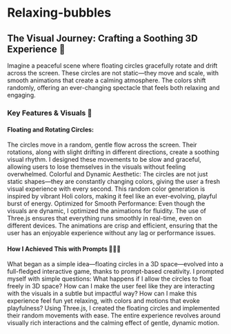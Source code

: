 # Relaxing-bubbles

## The Visual Journey: Crafting a Soothing 3D Experience :art:

Imagine a peaceful scene where floating circles gracefully rotate and drift across the screen. These circles are not static—they move and scale, with smooth animations that create a calming atmosphere. The colors shift randomly, offering an ever-changing spectacle that feels both relaxing and engaging.

### Key Features & Visuals :eyes:

#### Floating and Rotating Circles:
 The circles move in a random, gentle flow across the screen. Their rotations, along with slight drifting in different directions, create a soothing visual rhythm. I designed these movements to be slow and graceful, allowing users to lose themselves in the visuals without feeling overwhelmed.
Colorful and Dynamic Aesthetic:
 The circles are not just static shapes—they are constantly changing colors, giving the user a fresh visual experience with every second. This random color generation is inspired by vibrant Holi colors, making it feel like an ever-evolving, playful burst of energy.
Optimized for Smooth Performance:
 Even though the visuals are dynamic, I optimized the animations for fluidity. The use of Three.js ensures that everything runs smoothly in real-time, even on different devices. The animations are crisp and efficient, ensuring that the user has an enjoyable experience without any lag or performance issues.

#### How I Achieved This with Prompts :technologist::bulb:
What began as a simple idea—floating circles in a 3D space—evolved into a full-fledged interactive game, thanks to prompt-based creativity. I prompted myself with simple questions:
What happens if I allow the circles to float freely in 3D space?
How can I make the user feel like they are interacting with the visuals in a subtle but impactful way?
How can I make this experience feel fun yet relaxing, with colors and motions that evoke playfulness?
Using Three.js, I created the floating circles and implemented their random movements with ease. The entire experience revolves around visually rich interactions and the calming effect of gentle, dynamic motion.
